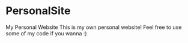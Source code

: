 # PersonalSite
My Personal Website
This is my own personal website! 
Feel free to use some of my code if you wanna :)
